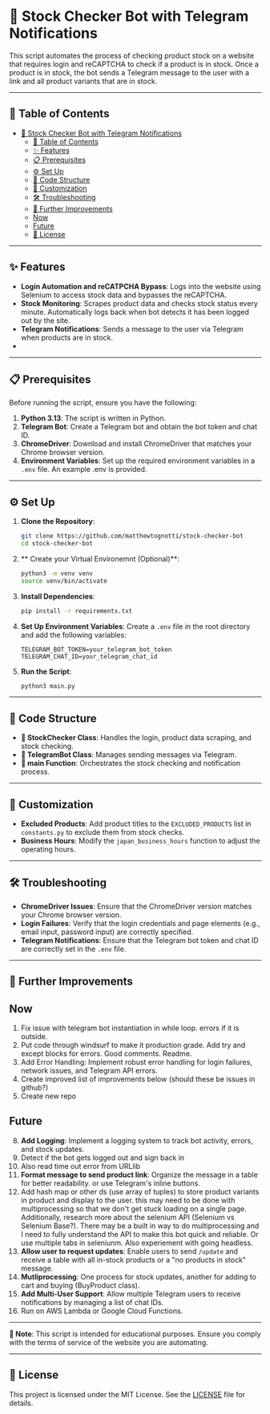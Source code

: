 # 🛒 Stock Checker Bot with Telegram Notifications

This script automates the process of checking product stock on a website that requires login and reCAPTCHA to check if a product is in stock. Once a product is in stock, the bot sends a Telegram message to the user with a link and all product variants that are in stock.

---

## 📑 Table of Contents
- [🛒 Stock Checker Bot with Telegram Notifications](#-stock-checker-bot-with-telegram-notifications)
  - [📑 Table of Contents](#-table-of-contents)
  - [✨ Features](#-features)
  - [📋 Prerequisites](#-prerequisites)
  - [⚙️ Set Up](#️-set-up)
  - [🧩 Code Structure](#-code-structure)
  - [🎨 Customization](#-customization)
  - [🛠 Troubleshooting](#-troubleshooting)
  - [🚀 Further Improvements](#-further-improvements)
  - [Now](#now)
  - [Future](#future)
  - [📜 License](#-license)

---

## ✨ Features

- **Login Automation and reCATPCHA Bypass**: Logs into the website using Selenium to access stock data and bypasses the reCAPTCHA.
- **Stock Monitoring**: Scrapes product data and checks stock status every minute. Automatically logs back when bot detects it has been logged out by the site. 
- **Telegram Notifications**: Sends a message to the user via Telegram when products are in stock.
- 
---

## 📋 Prerequisites

Before running the script, ensure you have the following:

1. **Python 3.13**: The script is written in Python.
2. **Telegram Bot**: Create a Telegram bot and obtain the bot token and chat ID.
3. **ChromeDriver**: Download and install ChromeDriver that matches your Chrome browser version.
4. **Environment Variables**: Set up the required environment variables in a `.env` file. An example .env is provided.

---

## ⚙️ Set Up

1. **Clone the Repository**:
    ```bash
    git clone https://github.com/matthewtognotti/stock-checker-bot
    cd stock-checker-bot
    ```
2. ** Create your Virtual Environemnt (Optional)**:
    ```bash
    python3 -m venv venv
    source venv/bin/activate
    ```
3. **Install Dependencies**:
    ```bash
    pip install -r requirements.txt
    ```
4. **Set Up Environment Variables**:
    Create a `.env` file in the root directory and add the following variables:
    ```env
    TELEGRAM_BOT_TOKEN=your_telegram_bot_token
    TELEGRAM_CHAT_ID=your_telegram_chat_id
    ```
5. **Run the Script**:
    ```bash
    python3 main.py
    ```

---

## 🧩 Code Structure

- **🛒 StockChecker Class**: Handles the login, product data scraping, and stock checking.
- **🤖 TelegramBot Class**: Manages sending messages via Telegram.
- **🔄 main Function**: Orchestrates the stock checking and notification process.

---

## 🎨 Customization

- **Excluded Products**: Add product titles to the `EXCLUDED_PRODUCTS` list in `constants.py` to exclude them from stock checks.
- **Business Hours**: Modify the `japan_business_hours` function to adjust the operating hours.

---

## 🛠 Troubleshooting

- **ChromeDriver Issues**: Ensure that the ChromeDriver version matches your Chrome browser version.
- **Login Failures**: Verify that the login credentials and page elements (e.g., email input, password input) are correctly specified.
- **Telegram Notifications**: Ensure that the Telegram bot token and chat ID are correctly set in the `.env` file.

---

## 🚀 Further Improvements

Now
--
1. Fix issue with telegram bot instantiation in while loop. errors if it is outside. 
2. Put code through windsurf to make it production grade. Add try and except blocks for errors. Good comments. Readme.
3. Add Error Handling: Implement robust error handling for login failures, network issues, and Telegram API errors.
4. Create improved list of improvements below (should these be issues in github?)
5. Create new repo



Future
--
8. **Add Logging**: Implement a logging system to track bot activity, errors, and stock updates.
9. Detect if the bot gets logged out and sign back in
10. Also read time out error from URLlib
11. **Format message to send product link**: Organize the message in a table for better readability. or use Telegram's inline buttons. 
12. Add hash map or other ds (use array of tuples) to store product variants in product and display to the user. this may need to be done with multiprocessing so that we don't get stuck loading on a single page. Additionally, research more about the selenium API (Selenium vs Selenium Base?). There may be a built in way to do multiprocessing and I need to fully understand the API to make this bot quick and reliable. Or use multiple tabs in seleniunm. Also experiement with going headless. 
13. **Allow user to request updates**: Enable users to send `/update` and receive a table with all in-stock products or a "no products in stock" message.
14. **Mutliprocessing**: One process for stock updates, another for adding to cart and buying (BuyProduct class).
15. **Add Multi-User Support**: Allow multiple Telegram users to receive notifications by managing a list of chat IDs.
16. Run on AWS Lambda or Google Cloud Functions.

---

**📝 Note**: This script is intended for educational purposes. Ensure you comply with the terms of service of the website you are automating.

---

## 📜 License

This project is licensed under the MIT License. See the [LICENSE](LICENSE) file for details.